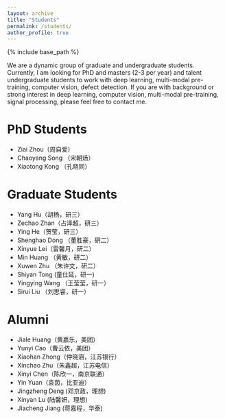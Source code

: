 ```yaml
---
layout: archive
title: "Students"
permalink: /students/
author_profile: true
---
```


{% include base_path %}

We are a dynamic group of graduate and undergraduate students. Currently, I am looking for PhD and masters (2-3 per year) and talent undergraduate students to work with deep learning, multi-modal pre-training, computer vision, defect detection. If you are with background or strong interest in deep learning, computer vision, multi-modal pre-training, signal processing, please feel free to contact me.

PhD Students
======
* Ziai Zhou（周自爱）
* Chaoyang Song （宋朝炀）
* Xiaotong Kong （孔晓同）

Graduate Students
======
* Yang Hu（胡杨，研三）
* Zechao Zhan（占泽超，研三）
* Ying He（贺莹，研三）
* Shenghao Dong （董胜豪，研二）
* Xinyue Lei（雷馨月，研二）
* Min Huang （黄敏，研二）
* Xuwen Zhu （朱许文，研二）
* Shiyan Tong (童仕延，研一)
* Yingying Wang （王莹莹，研一）
* Sirui Liu （刘思睿，研一）

Alumni
======
* Jiale Huang（黄嘉乐，美团）
* Yunyi Cao（曹云依，美团）
* Xiaohan Zhong（仲晓涵，江苏银行）
* Xinchao Zhu（朱鑫超，江苏电信）
* Xinyi Chen（陈欣一，南京联通）
* Yin Yuan（袁茵，比亚迪）
* Jingzheng Deng (邓京政，理想)
* Xinyan Lu (陆馨妍，理想)
* Jiacheng Jiang (蒋嘉程，华泰)
  

